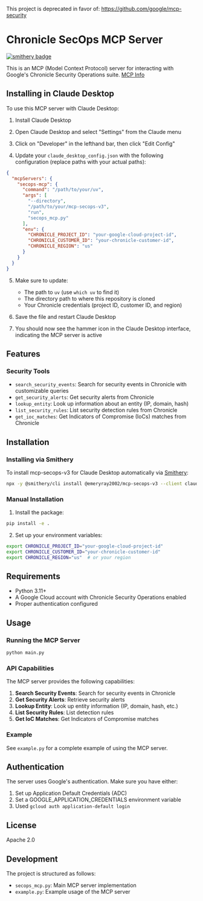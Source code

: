 This project is deprecated in favor of: https://github.com/google/mcp-security

# Chronicle SecOps MCP Server
[![smithery badge](https://smithery.ai/badge/@emeryray2002/mcp-secops-v3)](https://smithery.ai/server/@emeryray2002/mcp-secops-v3)

This is an MCP (Model Context Protocol) server for interacting with Google's Chronicle Security Operations suite.
[MCP Info](https://modelcontextprotocol.io/introduction)
## Installing in Claude Desktop

To use this MCP server with Claude Desktop:

1. Install Claude Desktop 

2. Open Claude Desktop and select "Settings" from the Claude menu

3. Click on "Developer" in the lefthand bar, then click "Edit Config"

4. Update your `claude_desktop_config.json` with the following configuration (replace paths with your actual paths):

```json
{
  "mcpServers": {
    "secops-mcp": {
      "command": "/path/to/your/uv",
      "args": [
        "--directory",
        "/path/to/your/mcp-secops-v3",
        "run",
        "secops_mcp.py"
      ],
      "env": {
        "CHRONICLE_PROJECT_ID": "your-google-cloud-project-id",
        "CHRONICLE_CUSTOMER_ID": "your-chronicle-customer-id",
        "CHRONICLE_REGION": "us"
      }
    }
  }
}
```

5. Make sure to update:
   - The path to `uv` (use `which uv` to find it)
   - The directory path to where this repository is cloned
   - Your Chronicle credentials (project ID, customer ID, and region)

6. Save the file and restart Claude Desktop

7. You should now see the hammer icon in the Claude Desktop interface, indicating the MCP server is active

## Features

### Security Tools
- `search_security_events`: Search for security events in Chronicle with customizable queries
- `get_security_alerts`: Get security alerts from Chronicle
- `lookup_entity`: Look up information about an entity (IP, domain, hash)
- `list_security_rules`: List security detection rules from Chronicle
- `get_ioc_matches`: Get Indicators of Compromise (IoCs) matches from Chronicle

## Installation

### Installing via Smithery

To install mcp-secops-v3 for Claude Desktop automatically via [Smithery](https://smithery.ai/server/@emeryray2002/mcp-secops-v3):

```bash
npx -y @smithery/cli install @emeryray2002/mcp-secops-v3 --client claude
```

### Manual Installation
1. Install the package:

```bash
pip install -e .
```

2. Set up your environment variables:

```bash
export CHRONICLE_PROJECT_ID="your-google-cloud-project-id"
export CHRONICLE_CUSTOMER_ID="your-chronicle-customer-id"
export CHRONICLE_REGION="us"  # or your region
```

## Requirements

- Python 3.11+
- A Google Cloud account with Chronicle Security Operations enabled
- Proper authentication configured

## Usage

### Running the MCP Server

```bash
python main.py
```

### API Capabilities

The MCP server provides the following capabilities:

1. **Search Security Events**: Search for security events in Chronicle
2. **Get Security Alerts**: Retrieve security alerts
3. **Lookup Entity**: Look up entity information (IP, domain, hash, etc.)
4. **List Security Rules**: List detection rules
5. **Get IoC Matches**: Get Indicators of Compromise matches

### Example

See `example.py` for a complete example of using the MCP server.

## Authentication

The server uses Google's authentication. Make sure you have either:

1. Set up Application Default Credentials (ADC)
2. Set a GOOGLE_APPLICATION_CREDENTIALS environment variable
3. Used `gcloud auth application-default login`

## License

Apache 2.0

## Development

The project is structured as follows:

- `secops_mcp.py`: Main MCP server implementation
- `example.py`: Example usage of the MCP server
